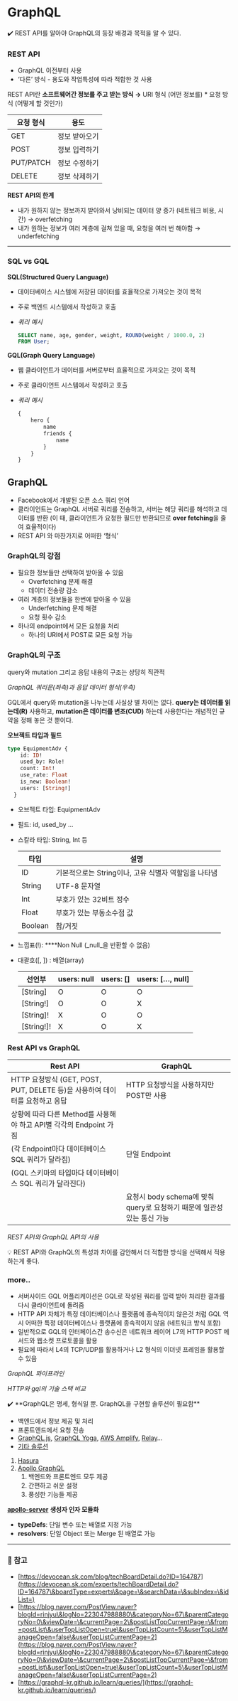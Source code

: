 # GraphQL

✔️ REST API를 알아야 GraphQL의 등장 배경과 목적을 알 수 있다.

### REST API

* GraphQL 이전부터 사용
* ‘다른’ 방식 - 용도와 작업특성에 따라 적합한 것 사용

REST API란 **소프트웨어간 정보를 주고 받는 방식 →** URI 형식 (어떤 정보를) \* 요청 방식 (어떻게 할 것인가)

| 요청 형식     | 용도      |
| --------- | ------- |
| GET       | 정보 받아오기 |
| POST      | 정보 입력하기 |
| PUT/PATCH | 정보 수정하기 |
| DELETE    | 정보 삭제하기 |

**REST API의 한계**

* 내가 원하지 않는 정보까지 받아와서 낭비되는 데이터 양 증가 (네트워크 비용, 시간) → overfetching
* 내가 원하는 정보가 여러 계층에 걸쳐 있을 때, 요청을 여러 번 해야함 → underfetching

***

### SQL vs GQL

**SQL(Structured Query Language)**

* 데이터베이스 시스템에 저장된 데이터를 효율적으로 가져오는 것이 목적
* 주로 백엔드 시스템에서 작성하고 호출
*   _쿼리 예시_

    ```sql
    SELECT name, age, gender, weight, ROUND(weight / 1000.0, 2)
    FROM User;
    ```

**GQL(Graph Query Language)**

* 웹 클라이언트가 데이터를 서버로부터 효율적으로 가져오는 것이 목적
* 주로 클라이언트 시스템에서 작성하고 호출
*   _쿼리 예시_

    ```graphql
    {
    	hero {
    		name
    		friends {
    			name
    		}
    	}
    }
    ```

## GraphQL

* Facebook에서 개발된 오픈 소스 쿼리 언어
* 클라이언트는 GraphQL 서버로 쿼리를 전송하고, 서버는 해당 쿼리를 해석하고 데이터를 반환 (이 때, 클라이언트가 요청한 필드만 반환되므로 **over fetching**을 줄여 효율적이다)
* REST API 와 마찬가지로 어떠한 ‘형식’

### **GraphQL의 강점**

* 필요한 정보들만 선택하여 받아올 수 있음
  * Overfetching 문제 해결
  * 데이터 전송량 감소
* 여러 계층의 정보들을 한번에 받아올 수 있음
  * Underfetching 문제 해결
  * 요청 횟수 감소
* 하나의 endpoint에서 모든 요청을 처리
  * 하나의 URI에서 POST로 모든 요청 가능

### GraphQL의 구조

query와 mutation 그리고 응답 내용의 구조는 상당히 직관적

_GraphQL 쿼리문(좌측)과 응답 데이터 형식(우측)_

GQL에서 query와 mutation을 나누는데 사실상 별 차이는 없다. **query는 데이터를 읽는데(R)** 사용하고, **mutation은 데이터를 변조(CUD)** 하는데 사용한다는 개념적인 규약을 정해 놓은 것 뿐이다.

**오브젝트 타입과 필드**

```graphql
type EquipmentAdv {
    id: ID!
    used_by: Role!
    count: Int!
    use_rate: Float
    is_new: Boolean!
    users: [String!]
  }
```

* 오브젝트 타입: EquipmentAdv
* 필드: id, used\_by …
*   스칼라 타입: String, Int 등

    | 타입      | 설명                               |
    | ------- | -------------------------------- |
    | ID      | 기본적으로는 String이나, 고유 식별자 역할임을 나타냄 |
    | String  | UTF-8 문자열                        |
    | Int     | 부호가 있는 32비트 정수                   |
    | Float   | 부호가 있는 부동소수점 값                   |
    | Boolean | 참/거짓                             |
* 느낌표(!):  \*\*\*\*Non Null (_null_을 반환할 수 없음)
*   대괄호(\[, ]) : 배열(array)

    | 선언부         | users: null | users: \[] | users: \[…, null] |
    | ----------- | ----------- | ---------- | ----------------- |
    | \[String]   | O           | O          | O                 |
    | \[String!]  | O           | O          | X                 |
    | \[String]!  | X           | O          | O                 |
    | \[String!]! | X           | O          | X                 |

### Rest API vs GraphQL

| Rest API                                                | GraphQL                                          |
| ------------------------------------------------------- | ------------------------------------------------ |
| HTTP 요청방식 (GET, POST, PUT, DELETE 등)을 사용하여 데이터를 요청하고 응답 | HTTP 요청방식을 사용하지만 POST만 사용                        |
| 상황에 따라 다른 Method를 사용해야 하고 API별 각각의 Endpoint 가짐          |                                                  |
| (각 Endpoint마다 데이터베이스 SQL 쿼리가 달라짐)                       | 단일 Endpoint                                      |
| (GQL 스키마의 타입마다 데이터베이스 SQL 쿼리가 달라진다)                     |                                                  |
|                                                         | 요청시 body schema에 맞춰 query로 요청하기 때문에 일관성 있는 통신 가능 |

_REST API와 GraphQL API의 사용_

💡 REST API와 GraphQL의 특성과 차이를 감안해서 더 적합한 방식을 선택해서 적용하는게 좋다.

### more..

* 서버사이드 GQL 어플리케이션은 GQL로 작성된 쿼리를 입력 받아 처리한 결과를 다시 클라이언트에 돌려줌
* HTTP API 자체가 특정 데이터베이스나 플랫폼에 종속적이지 않은것 처럼 GQL 역시 어떠한 특정 데이터베이스나 플랫폼에 종속적이지 않음 (네트워크 방식 포함)
* 일반적으로 GQL의 인터페이스간 송수신은 네트워크 레이어 L7의 HTTP POST 메서드와 웹소켓 프로토콜을 활용
* 필요에 따라서 L4의 TCP/UDP를 활용하거나 L2 형식의 이더넷 프레임을 활용할 수 있음

_GraphQL 파이프라인_

_HTTP와 gql의 기술 스택 비교_

✔️ \*\*GraphQL은 명세, 형식일 뿐. GraphQL을 구현할 솔루션이 필요함\*\*

* 백엔드에서 정보 제공 및 처리
* 프론트엔드에서 요청 전송
* [GraphQL.js](https://www.npmjs.com/package/graphql), [GraphQL Yoga](https://github.com/dotansimha/graphql-yoga), [AWS Amplify](https://docs.amplify.aws), [Relay](https://relay.dev/)…
* [기타 솔루션](https://graphql.org/community/tools-and-libraries)

1. [Hasura](https://hasura.io/)
2. [Apollo GraphQL](https://www.apollographql.com)
   1. 백엔드와 프론트엔드 모두 제공
   2. 간편하고 쉬운 설정
   3. 풍성한 기능들 제공

[**apollo-server**](https://www.apollographql.com/docs/apollo-server/api/apollo-server/) **생성자 인자 모듈화**

* **typeDefs**: 단일 변수 또는 배열로 지정 가능
* **resolvers**: 단일 Object 또는 Merge 된 배열로 가능

***

### 📌 참고

* [https://devocean.sk.com/blog/techBoardDetail.do?ID=164787](https://devocean.sk.com/experts/techBoardDetail.do?ID=164787\&boardType=experts\&page=\&searchData=\&subIndex=\&idList=)
* [https://blog.naver.com/PostView.naver?blogId=rinjyu\&logNo=223047988880\&categoryNo=67\&parentCategoryNo=0\&viewDate=\&currentPage=2\&postListTopCurrentPage=\&from=postList\&userTopListOpen=true\&userTopListCount=5\&userTopListManageOpen=false\&userTopListCurrentPage=2](https://blog.naver.com/PostView.naver?blogId=rinjyu\&logNo=223047988880\&categoryNo=67\&parentCategoryNo=0\&viewDate=\&currentPage=2\&postListTopCurrentPage=\&from=postList\&userTopListOpen=true\&userTopListCount=5\&userTopListManageOpen=false\&userTopListCurrentPage=2)
* [https://graphql-kr.github.io/learn/queries/](https://graphql-kr.github.io/learn/queries/)

